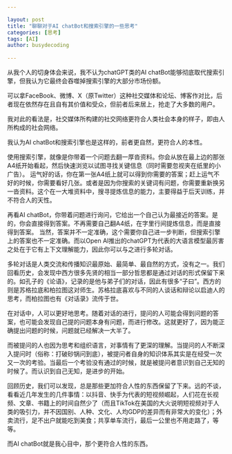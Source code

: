 ```yaml
---

layout: post
title: "聊聊对于AI chatBot和搜索引擎的一些思考"
categories: [思考]
tags: [AI]
author: busydecoding
  
---
```


从我个人的切身体会来说，我不认为chatGPT类的AI chatBot能够彻底取代搜索引擎，但我认为它最终会吞噬掉搜索引擎的大部分市场份额。 

可以拿FaceBook、微博、X（原Twitter）这种社交媒体和论坛、博客作对比，后者现在依然存在且自有其价值和受众，但前者后来居上，抢走了大多数的用户。 

我对此的看法是，社交媒体所构建的社交网络更符合人类社会本身的样子，即由人所构成的社会网络。 

我认为AI chatBot和搜索引擎也是这样的，前者更自然，更符合人的本性。 

使用搜索引擎，就像是你带着一个问题去翻一厚沓资料。你会从放在最上边的那张A4纸开始看起，然后快速浏览以试图寻找关键信息（同时需要忽视夹在纸里的小广告）。 运气好的话，你在第一张A4纸上就可以得到你需要的答案；赶上运气不好的时候，你需要看好几张。或者是因为你搜索的关键词有问题，你需要重新换另一沓资料。这个在一大堆资料中，搜寻提炼信息的能力，主要得益于后天训练，并不符合人的天性。

再看AI chatBot，你带着问题进行询问，它给出一个自己认为最接近的答案。是的，你会直接得到答案。不再需要自己翻A4纸，在字里行间提炼信息，而是直接得到答案。 当然，答案并不一定准确，这个需要你自己进一步判断，但搜索引擎上的答案也不一定准确。而以Open AI推出的chatGPT为代表的大语言模型最厉害之处在于它有上下文理解能力，因此你可以与之进行多轮对话。 

多轮对话是人类交流和传播知识最原始、最简单、最自然的方式，没有之一。我们回看历史，会发现中西方很多先贤的相当一部分哲思都是通过对话的形式保留下来的。如孔子的《论语》，记录的是他与弟子们的对话，因此有很多“子曰”。西方的则是苏格拉底和柏拉图这对师生。苏格拉底喜欢与不同的人谈话和辩论以启迪人的思考，而柏拉图也有《对话录》流传于世。

在对话中，人可以更好地思考。随着对话的进行，提问的人可能会得到问题的答案，也可能会发现自己提的问题本身有问题，而进行修改。这就更好了，因为能正确提出问题的时候，问题就已经解决一大半了。

而被提问的人也因为思考和组织语言，对事情有了更深的理解。当提问的人不断深入提问时（俗称：打破砂锅问到底），被提问者自身的知识体系其实是在经受一次又一次的考验。当最后一个考验没有通过的时候，就是被提问者意识到自己无知的时候了。而认识到自己无知，是进步的开始。

回顾历史，我们可以发现，总是那些更加符合人性的东西保留了下来。远的不谈，看看近几年发生的几件事情：以抖音、快手为代表的短视频崛起，人们花在长视频、文章、书籍上的时间自然少了（而且TikTok在美国的大火说明短视频对于人类的吸引力，并不因国别、人种、文化、人均GDP的差异而有非常大的变化）；外卖流行，足不出户就能吃到美食；共享单车流行，最后一公里也不用走路了，等等。

而AI chatBot就是我心目中，那个更符合人性的东西。

